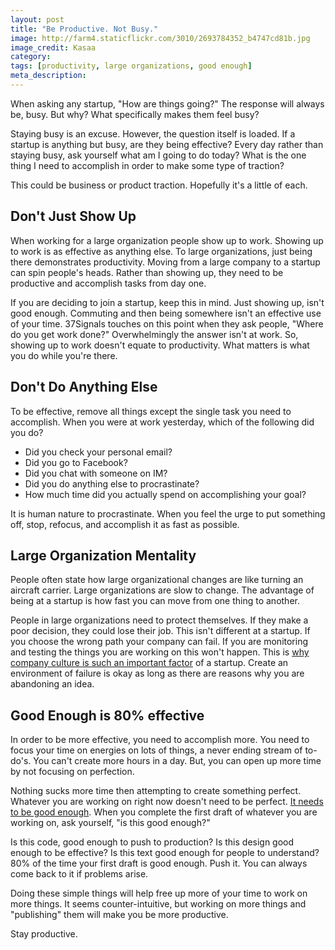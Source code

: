 ```yaml
---
layout: post
title: "Be Productive. Not Busy."
image: http://farm4.staticflickr.com/3010/2693784352_b4747cd81b.jpg
image_credit: Kasaa
category: 
tags: [productivity, large organizations, good enough]
meta_description: 
---
```


When asking any startup, "How are things going?" The response will always be, busy. But why? What specifically makes them feel busy?

Staying busy is an excuse. However, the question itself is loaded. If a startup is anything but busy, are they being effective? Every day rather than staying busy, ask yourself what am I going to do today? What is the one thing I need to accomplish in order to make some type of traction?

This could be business or product traction. Hopefully it's a little of each.

## Don't Just Show Up

When working for a large organization people show up to work. Showing up to work is as effective as anything else. To large organizations, just being there demonstrates productivity. Moving from a large company to a startup can spin people's heads. Rather than showing up, they need to be productive and accomplish tasks from day one.

If you are deciding to join a startup, keep this in mind. Just showing up, isn't good enough. Commuting and then being somewhere isn't an effective use of your time. 37Signals touches on this point when they ask people, "Where do you get work done?" Overwhelmingly the answer isn't at work. So, showing up to work doesn't equate to productivity. What matters is what you do while you're there. 

## Don't Do Anything Else

To be effective, remove all things except the single task you need to accomplish. When you were at work yesterday, which of the following did you do?

* Did you check your personal email?
* Did you go to Facebook?
* Did you chat with someone on IM?
* Did you do anything else to procrastinate?
* How much time did you actually spend on accomplishing your goal?

It is human nature to procrastinate. When you feel the urge to put something off, stop, refocus, and accomplish it as fast as possible.

## Large Organization Mentality

People often state how large organizational changes are like turning an aircraft carrier. Large organizations are slow to change. The advantage of being at a startup is how fast you can move from one thing to another.

People in large organizations need to protect themselves. If they make a poor decision, they could lose their job. This isn't different at a startup. If you choose the wrong path your company can fail. If you are monitoring and testing the things you are working on this won't happen. This is [why company culture is such an important factor](/2012/08/company-culture-is-defined-by-you-and-your-actions/) of a startup. Create an environment of failure is okay as long as there are reasons why you are abandoning an idea.

## Good Enough is 80% effective

In order to be more effective, you need to accomplish more. You need to focus your time on energies on lots of things, a never ending stream of to-do's. You can't create more hours in a day. But, you can open up more time by not focusing on perfection.

Nothing sucks more time then attempting to create something perfect. Whatever you are working on right now doesn't need to be perfect. [It needs to be good enough][1]. When you complete the first draft of whatever you are working on, ask yourself, "is this good enough?"

Is this code, good enough to push to production? Is this design good enough to be effective? Is this text good enough for people to understand? 80% of the time your first draft is good enough. Push it. You can always come back to it if problems arise.

Doing these simple things will help free up more of your time to work on more things. It seems counter-intuitive, but working on more things and "publishing" them will make you be more productive.

Stay productive.

[1]: /2013/01/its-good-enough-ship-it/

